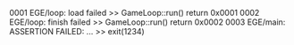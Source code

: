 0001 EGE/loop: load failed
	>> GameLoop::run() return 0x0001
0002 EGE/loop: finish failed
	>> GameLoop::run() return 0x0002
0003 EGE/main: ASSERTION FAILED: ...
	>> exit(1234)

